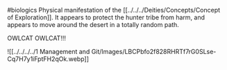 #biologics 
Physical manifestation of the [[../../../Deities/Concepts/Concept of Exploration]]. It appears to protect the hunter tribe from harm, and appears to move around the desert in a totally random path.

OWLCAT OWLCAT!!!

![[../../../../1 Management and Git/Images/LBCPbfo2f828RHRTf7rG0SLse-Cq7H7y1iFptFH2qOk.webp]]